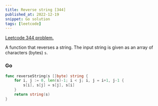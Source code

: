 ```yaml
---
title: Reverse string [344]
published_at: 2022-12-19
snippet: Go solution
tags: [leetcode]
---
```


[Leetcode 344 problem.](https://leetcode.com/problems/reverse-string/)

A function that reverses a string. The input string is given as an array of characters (bytes) `s`.

### Go

```go
func reverseString(s []byte) string {
    for i, j := 0, len(s)-1; i < j; i, j = i+1, j-1 {
        s[i], s[j] = s[j], s[i]
    }
    return string(s)
}
```